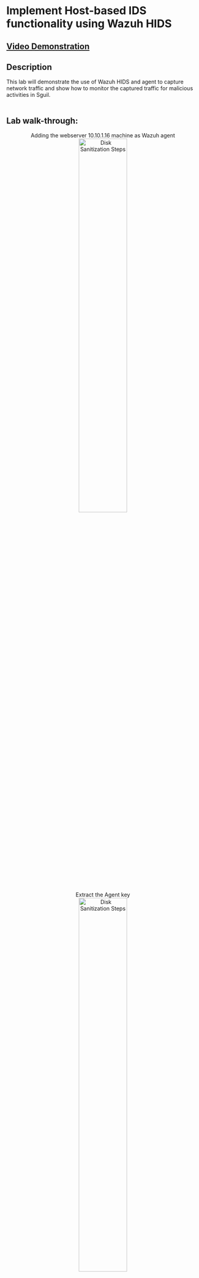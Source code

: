 <h1>Implement Host-based IDS functionality using Wazuh HIDS</h1>

 ## [Video Demonstration](https://drive.google.com/file/d/1Y5gEA6FMT6xhZWAioCGLsOSGqLOF9wkO/view?usp=sharing)

<h2>Description</h2>
This lab will demonstrate the use of Wazuh HIDS and agent to capture network traffic and show how to monitor the captured traffic for malicious activities in Sguil.<br />
<br />

<h2>Lab walk-through:</h2>

<p align="center">Adding the webserver 10.10.1.16 machine as Wazuh agent
<br/>
<img src="https://i.imgur.com/55MK1xc.png" height="50%" width="50%" alt="Disk Sanitization Steps"/>
<br />
<p align="center">Extract the Agent key
<br/>
<img src="https://i.imgur.com/NvH0Kal.png" height="50%" width="50%" alt="Disk Sanitization Steps"/>
<br />
<br />
<p align="center">creating key.txt file that will contain the Agent key. 
<br/>
<img src="https://i.imgur.com/GMSAjNg.png" height="50%" width="50%" alt="Disk Sanitization Steps"/>
<br />
<br />
<p align="center">Copying the key.txt file into the shared folder on 10.10.1.16
<br/>
<img src="https://i.imgur.com/bsYP7lI.png" height="50%" width="50%" alt="Disk Sanitization Steps"/>
<br />
<br />
<p align="center">Configuring the firewall to communicate with the agent
<br/>
<img src="https://i.imgur.com/TSrTMic.png" height="50%" width="50%" alt="Disk Sanitization Steps"/>
<br />
<br />

<p align="center">Installing Wazuh agent on WebServer machine
<br/>
<img src="https://i.imgur.com/iRfQUMu.png" height="50%" width="50%" alt="Disk Sanitization Steps"/>
<br />
<br />
<p align="center">Restarting Wazuh
<br/>
<img src="https://i.imgur.com/Oo8DdvY.png" height="50%" width="50%" alt="Disk Sanitization Steps"/>
<br />
<br />
<p align="center">Verifying that the agent is active
<br/>
<img src="https://i.imgur.com/yMh3Hyy.png" height="50%" width="50%" alt="Disk Sanitization Steps"/>
<br />
<br />
<p align="center">Performing brute-forece attack via RDP on WebServer 10.10.1.16 using hydra
<br/>
<img src="https://i.imgur.com/jO3iBMC.png" height="50%" width="50%" alt="Disk Sanitization Steps"/>
<br />
<br />
<p align="center">We can observe the alert for Dst IP 10.10.1.16.
<br/>
<img src="https://i.imgur.com/f0e8aHo.png" height="50%" width="50%" alt="Disk Sanitization Steps"/>
<br />
<br />

